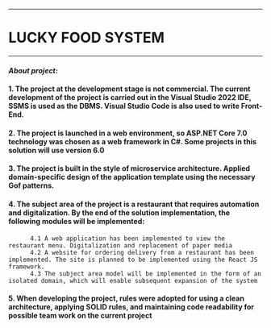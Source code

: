 ---
# **LUCKY FOOD SYSTEM**
___

#### _About project:_

#### 1. The project at the development stage is not commercial. The current development of the project is carried out in the Visual Studio 2022 IDE, SSMS is used as the DBMS. Visual Studio Code is also used to write Front-End.
#### 2. The project is launched in a web environment, so ASP.NET Core 7.0 technology was chosen as a web framework in C#. Some projects in this solution will use version 6.0
#### 3. The project is built in the style of microservice architecture. Applied domain-specific design of the application template using the necessary Gof patterns.
#### 4. The subject area of ​​the project is a restaurant that requires automation and digitalization. By the end of the solution implementation, the following modules will be implemented:
          4.1 A web application has been implemented to view the restaurant menu. Digitalization and replacement of paper media
          4.2 A website for ordering delivery from a restaurant has been implemented. The site is planned to be implemented using the React JS framework.
          4.3 The subject area model will be implemented in the form of an isolated domain, which will enable subsequent expansion of the system
#### 5. When developing the project, rules were adopted for using a clean architecture, applying SOLID rules, and maintaining code readability for possible team work on the current project


